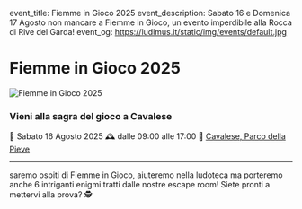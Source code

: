 
event_title: Fiemme in Gioco 2025
event_description: Sabato 16 e Domenica 17 Agosto non mancare a Fiemme in Gioco, un evento imperdibile alla Rocca di Rive del Garda!
event_og: https://ludimus.it/static/img/events/default.jpg

# Fiemme in Gioco 2025

![Fiemme in Gioco 2025](https://ludimus.it/static/img/events/default.jpg)

### Vieni alla sagra del gioco a Cavalese

📅 Sabato 16 Agosto 2025
🕰 dalle 09:00 alle 17:00
📍 [Cavalese, Parco della Pieve](https://maps.app.goo.gl/NhDT8UmkGeXWHQpH8)

---

saremo ospiti di Fiemme in Gioco, aiuteremo nella ludoteca ma porteremo anche 6 intriganti enigmi tratti dalle nostre escape room! Siete pronti a mettervi alla prova? 🕵️